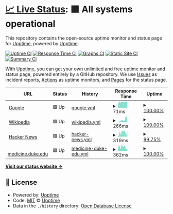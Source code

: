 # [📈 Live Status](https://upptime.github.io/upptime): <!--live status--> **🟩 All systems operational**

This repository contains the open-source uptime monitor and status page for [Upptime](https://upptime.js.org), powered by [Upptime](https://github.com/upptime/upptime).

[![Uptime CI](https://github.com/aaronjznelson/sitecheck/workflows/Uptime%20CI/badge.svg)](https://github.com/aaronjznelson/sitecheck/actions?query=workflow%3A%22Uptime+CI%22)
[![Response Time CI](https://github.com/aaronjznelson/sitecheck/workflows/Response%20Time%20CI/badge.svg)](https://github.com/aaronjznelson/sitecheck/actions?query=workflow%3A%22Response+Time+CI%22)
[![Graphs CI](https://github.com/aaronjznelson/sitecheck/workflows/Graphs%20CI/badge.svg)](https://github.com/aaronjznelson/sitecheck/actions?query=workflow%3A%22Graphs+CI%22)
[![Static Site CI](https://github.com/aaronjznelson/sitecheck/workflows/Static%20Site%20CI/badge.svg)](https://github.com/aaronjznelson/sitecheck/actions?query=workflow%3A%22Static+Site+CI%22)
[![Summary CI](https://github.com/aaronjznelson/sitecheck/workflows/Summary%20CI/badge.svg)](https://github.com/aaronjznelson/sitecheck/actions?query=workflow%3A%22Summary+CI%22)

With [Upptime](https://upptime.js.org), you can get your own unlimited and free uptime monitor and status page, powered entirely by a GitHub repository. We use [Issues](https://github.com/upptime/upptime/issues) as incident reports, [Actions](https://github.com/aaronjznelson/sitecheck/actions) as uptime monitors, and [Pages](https://upptime.github.io/upptime) for the status page.

<!--start: status pages-->
<!-- This summary is generated by Upptime (https://github.com/upptime/upptime) -->
<!-- Do not edit this manually, your changes will be overwritten -->
<!-- prettier-ignore -->
| URL | Status | History | Response Time | Uptime |
| --- | ------ | ------- | ------------- | ------ |
| <img alt="" src="https://icons.duckduckgo.com/ip3/www.google.com.ico" height="13"> [Google](https://www.google.com) | 🟩 Up | [google.yml](https://github.com/aaronjznelson/sitecheck/commits/HEAD/history/google.yml) | <details><summary><img alt="Response time graph" src="./graphs/google/response-time-week.png" height="20"> 71ms</summary><br><a href="https://aaronjznelson.github.io/sitecheck/history/google"><img alt="Response time 98" src="https://img.shields.io/endpoint?url=https%3A%2F%2Fraw.githubusercontent.com%2Faaronjznelson%2Fsitecheck%2FHEAD%2Fapi%2Fgoogle%2Fresponse-time.json"></a><br><a href="https://aaronjznelson.github.io/sitecheck/history/google"><img alt="24-hour response time 58" src="https://img.shields.io/endpoint?url=https%3A%2F%2Fraw.githubusercontent.com%2Faaronjznelson%2Fsitecheck%2FHEAD%2Fapi%2Fgoogle%2Fresponse-time-day.json"></a><br><a href="https://aaronjznelson.github.io/sitecheck/history/google"><img alt="7-day response time 71" src="https://img.shields.io/endpoint?url=https%3A%2F%2Fraw.githubusercontent.com%2Faaronjznelson%2Fsitecheck%2FHEAD%2Fapi%2Fgoogle%2Fresponse-time-week.json"></a><br><a href="https://aaronjznelson.github.io/sitecheck/history/google"><img alt="30-day response time 93" src="https://img.shields.io/endpoint?url=https%3A%2F%2Fraw.githubusercontent.com%2Faaronjznelson%2Fsitecheck%2FHEAD%2Fapi%2Fgoogle%2Fresponse-time-month.json"></a><br><a href="https://aaronjznelson.github.io/sitecheck/history/google"><img alt="1-year response time 98" src="https://img.shields.io/endpoint?url=https%3A%2F%2Fraw.githubusercontent.com%2Faaronjznelson%2Fsitecheck%2FHEAD%2Fapi%2Fgoogle%2Fresponse-time-year.json"></a></details> | <details><summary><a href="https://aaronjznelson.github.io/sitecheck/history/google">100.00%</a></summary><a href="https://aaronjznelson.github.io/sitecheck/history/google"><img alt="All-time uptime 100.00%" src="https://img.shields.io/endpoint?url=https%3A%2F%2Fraw.githubusercontent.com%2Faaronjznelson%2Fsitecheck%2FHEAD%2Fapi%2Fgoogle%2Fuptime.json"></a><br><a href="https://aaronjznelson.github.io/sitecheck/history/google"><img alt="24-hour uptime 100.00%" src="https://img.shields.io/endpoint?url=https%3A%2F%2Fraw.githubusercontent.com%2Faaronjznelson%2Fsitecheck%2FHEAD%2Fapi%2Fgoogle%2Fuptime-day.json"></a><br><a href="https://aaronjznelson.github.io/sitecheck/history/google"><img alt="7-day uptime 100.00%" src="https://img.shields.io/endpoint?url=https%3A%2F%2Fraw.githubusercontent.com%2Faaronjznelson%2Fsitecheck%2FHEAD%2Fapi%2Fgoogle%2Fuptime-week.json"></a><br><a href="https://aaronjznelson.github.io/sitecheck/history/google"><img alt="30-day uptime 100.00%" src="https://img.shields.io/endpoint?url=https%3A%2F%2Fraw.githubusercontent.com%2Faaronjznelson%2Fsitecheck%2FHEAD%2Fapi%2Fgoogle%2Fuptime-month.json"></a><br><a href="https://aaronjznelson.github.io/sitecheck/history/google"><img alt="1-year uptime 100.00%" src="https://img.shields.io/endpoint?url=https%3A%2F%2Fraw.githubusercontent.com%2Faaronjznelson%2Fsitecheck%2FHEAD%2Fapi%2Fgoogle%2Fuptime-year.json"></a></details>
| <img alt="" src="https://icons.duckduckgo.com/ip3/en.wikipedia.org.ico" height="13"> [Wikipedia](https://en.wikipedia.org) | 🟩 Up | [wikipedia.yml](https://github.com/aaronjznelson/sitecheck/commits/HEAD/history/wikipedia.yml) | <details><summary><img alt="Response time graph" src="./graphs/wikipedia/response-time-week.png" height="20"> 266ms</summary><br><a href="https://aaronjznelson.github.io/sitecheck/history/wikipedia"><img alt="Response time 207" src="https://img.shields.io/endpoint?url=https%3A%2F%2Fraw.githubusercontent.com%2Faaronjznelson%2Fsitecheck%2FHEAD%2Fapi%2Fwikipedia%2Fresponse-time.json"></a><br><a href="https://aaronjznelson.github.io/sitecheck/history/wikipedia"><img alt="24-hour response time 150" src="https://img.shields.io/endpoint?url=https%3A%2F%2Fraw.githubusercontent.com%2Faaronjznelson%2Fsitecheck%2FHEAD%2Fapi%2Fwikipedia%2Fresponse-time-day.json"></a><br><a href="https://aaronjznelson.github.io/sitecheck/history/wikipedia"><img alt="7-day response time 266" src="https://img.shields.io/endpoint?url=https%3A%2F%2Fraw.githubusercontent.com%2Faaronjznelson%2Fsitecheck%2FHEAD%2Fapi%2Fwikipedia%2Fresponse-time-week.json"></a><br><a href="https://aaronjznelson.github.io/sitecheck/history/wikipedia"><img alt="30-day response time 203" src="https://img.shields.io/endpoint?url=https%3A%2F%2Fraw.githubusercontent.com%2Faaronjznelson%2Fsitecheck%2FHEAD%2Fapi%2Fwikipedia%2Fresponse-time-month.json"></a><br><a href="https://aaronjznelson.github.io/sitecheck/history/wikipedia"><img alt="1-year response time 207" src="https://img.shields.io/endpoint?url=https%3A%2F%2Fraw.githubusercontent.com%2Faaronjznelson%2Fsitecheck%2FHEAD%2Fapi%2Fwikipedia%2Fresponse-time-year.json"></a></details> | <details><summary><a href="https://aaronjznelson.github.io/sitecheck/history/wikipedia">100.00%</a></summary><a href="https://aaronjznelson.github.io/sitecheck/history/wikipedia"><img alt="All-time uptime 100.00%" src="https://img.shields.io/endpoint?url=https%3A%2F%2Fraw.githubusercontent.com%2Faaronjznelson%2Fsitecheck%2FHEAD%2Fapi%2Fwikipedia%2Fuptime.json"></a><br><a href="https://aaronjznelson.github.io/sitecheck/history/wikipedia"><img alt="24-hour uptime 100.00%" src="https://img.shields.io/endpoint?url=https%3A%2F%2Fraw.githubusercontent.com%2Faaronjznelson%2Fsitecheck%2FHEAD%2Fapi%2Fwikipedia%2Fuptime-day.json"></a><br><a href="https://aaronjznelson.github.io/sitecheck/history/wikipedia"><img alt="7-day uptime 100.00%" src="https://img.shields.io/endpoint?url=https%3A%2F%2Fraw.githubusercontent.com%2Faaronjznelson%2Fsitecheck%2FHEAD%2Fapi%2Fwikipedia%2Fuptime-week.json"></a><br><a href="https://aaronjznelson.github.io/sitecheck/history/wikipedia"><img alt="30-day uptime 100.00%" src="https://img.shields.io/endpoint?url=https%3A%2F%2Fraw.githubusercontent.com%2Faaronjznelson%2Fsitecheck%2FHEAD%2Fapi%2Fwikipedia%2Fuptime-month.json"></a><br><a href="https://aaronjznelson.github.io/sitecheck/history/wikipedia"><img alt="1-year uptime 100.00%" src="https://img.shields.io/endpoint?url=https%3A%2F%2Fraw.githubusercontent.com%2Faaronjznelson%2Fsitecheck%2FHEAD%2Fapi%2Fwikipedia%2Fuptime-year.json"></a></details>
| <img alt="" src="https://icons.duckduckgo.com/ip3/news.ycombinator.com.ico" height="13"> [Hacker News](https://news.ycombinator.com) | 🟩 Up | [hacker-news.yml](https://github.com/aaronjznelson/sitecheck/commits/HEAD/history/hacker-news.yml) | <details><summary><img alt="Response time graph" src="./graphs/hacker-news/response-time-week.png" height="20"> 319ms</summary><br><a href="https://aaronjznelson.github.io/sitecheck/history/hacker-news"><img alt="Response time 306" src="https://img.shields.io/endpoint?url=https%3A%2F%2Fraw.githubusercontent.com%2Faaronjznelson%2Fsitecheck%2FHEAD%2Fapi%2Fhacker-news%2Fresponse-time.json"></a><br><a href="https://aaronjznelson.github.io/sitecheck/history/hacker-news"><img alt="24-hour response time 413" src="https://img.shields.io/endpoint?url=https%3A%2F%2Fraw.githubusercontent.com%2Faaronjznelson%2Fsitecheck%2FHEAD%2Fapi%2Fhacker-news%2Fresponse-time-day.json"></a><br><a href="https://aaronjznelson.github.io/sitecheck/history/hacker-news"><img alt="7-day response time 319" src="https://img.shields.io/endpoint?url=https%3A%2F%2Fraw.githubusercontent.com%2Faaronjznelson%2Fsitecheck%2FHEAD%2Fapi%2Fhacker-news%2Fresponse-time-week.json"></a><br><a href="https://aaronjznelson.github.io/sitecheck/history/hacker-news"><img alt="30-day response time 289" src="https://img.shields.io/endpoint?url=https%3A%2F%2Fraw.githubusercontent.com%2Faaronjznelson%2Fsitecheck%2FHEAD%2Fapi%2Fhacker-news%2Fresponse-time-month.json"></a><br><a href="https://aaronjznelson.github.io/sitecheck/history/hacker-news"><img alt="1-year response time 306" src="https://img.shields.io/endpoint?url=https%3A%2F%2Fraw.githubusercontent.com%2Faaronjznelson%2Fsitecheck%2FHEAD%2Fapi%2Fhacker-news%2Fresponse-time-year.json"></a></details> | <details><summary><a href="https://aaronjznelson.github.io/sitecheck/history/hacker-news">99.75%</a></summary><a href="https://aaronjznelson.github.io/sitecheck/history/hacker-news"><img alt="All-time uptime 99.98%" src="https://img.shields.io/endpoint?url=https%3A%2F%2Fraw.githubusercontent.com%2Faaronjznelson%2Fsitecheck%2FHEAD%2Fapi%2Fhacker-news%2Fuptime.json"></a><br><a href="https://aaronjznelson.github.io/sitecheck/history/hacker-news"><img alt="24-hour uptime 100.00%" src="https://img.shields.io/endpoint?url=https%3A%2F%2Fraw.githubusercontent.com%2Faaronjznelson%2Fsitecheck%2FHEAD%2Fapi%2Fhacker-news%2Fuptime-day.json"></a><br><a href="https://aaronjznelson.github.io/sitecheck/history/hacker-news"><img alt="7-day uptime 99.75%" src="https://img.shields.io/endpoint?url=https%3A%2F%2Fraw.githubusercontent.com%2Faaronjznelson%2Fsitecheck%2FHEAD%2Fapi%2Fhacker-news%2Fuptime-week.json"></a><br><a href="https://aaronjznelson.github.io/sitecheck/history/hacker-news"><img alt="30-day uptime 99.94%" src="https://img.shields.io/endpoint?url=https%3A%2F%2Fraw.githubusercontent.com%2Faaronjznelson%2Fsitecheck%2FHEAD%2Fapi%2Fhacker-news%2Fuptime-month.json"></a><br><a href="https://aaronjznelson.github.io/sitecheck/history/hacker-news"><img alt="1-year uptime 99.92%" src="https://img.shields.io/endpoint?url=https%3A%2F%2Fraw.githubusercontent.com%2Faaronjznelson%2Fsitecheck%2FHEAD%2Fapi%2Fhacker-news%2Fuptime-year.json"></a></details>
| <img alt="" src="https://icons.duckduckgo.com/ip3/medicine.duke.edu.ico" height="13"> [medicine.duke.edu](https://medicine.duke.edu) | 🟩 Up | [medicine-duke-edu.yml](https://github.com/aaronjznelson/sitecheck/commits/HEAD/history/medicine-duke-edu.yml) | <details><summary><img alt="Response time graph" src="./graphs/medicine-duke-edu/response-time-week.png" height="20"> 362ms</summary><br><a href="https://aaronjznelson.github.io/sitecheck/history/medicine-duke-edu"><img alt="Response time 634" src="https://img.shields.io/endpoint?url=https%3A%2F%2Fraw.githubusercontent.com%2Faaronjznelson%2Fsitecheck%2FHEAD%2Fapi%2Fmedicine-duke-edu%2Fresponse-time.json"></a><br><a href="https://aaronjznelson.github.io/sitecheck/history/medicine-duke-edu"><img alt="24-hour response time 193" src="https://img.shields.io/endpoint?url=https%3A%2F%2Fraw.githubusercontent.com%2Faaronjznelson%2Fsitecheck%2FHEAD%2Fapi%2Fmedicine-duke-edu%2Fresponse-time-day.json"></a><br><a href="https://aaronjznelson.github.io/sitecheck/history/medicine-duke-edu"><img alt="7-day response time 362" src="https://img.shields.io/endpoint?url=https%3A%2F%2Fraw.githubusercontent.com%2Faaronjznelson%2Fsitecheck%2FHEAD%2Fapi%2Fmedicine-duke-edu%2Fresponse-time-week.json"></a><br><a href="https://aaronjznelson.github.io/sitecheck/history/medicine-duke-edu"><img alt="30-day response time 396" src="https://img.shields.io/endpoint?url=https%3A%2F%2Fraw.githubusercontent.com%2Faaronjznelson%2Fsitecheck%2FHEAD%2Fapi%2Fmedicine-duke-edu%2Fresponse-time-month.json"></a><br><a href="https://aaronjznelson.github.io/sitecheck/history/medicine-duke-edu"><img alt="1-year response time 634" src="https://img.shields.io/endpoint?url=https%3A%2F%2Fraw.githubusercontent.com%2Faaronjznelson%2Fsitecheck%2FHEAD%2Fapi%2Fmedicine-duke-edu%2Fresponse-time-year.json"></a></details> | <details><summary><a href="https://aaronjznelson.github.io/sitecheck/history/medicine-duke-edu">100.00%</a></summary><a href="https://aaronjznelson.github.io/sitecheck/history/medicine-duke-edu"><img alt="All-time uptime 99.85%" src="https://img.shields.io/endpoint?url=https%3A%2F%2Fraw.githubusercontent.com%2Faaronjznelson%2Fsitecheck%2FHEAD%2Fapi%2Fmedicine-duke-edu%2Fuptime.json"></a><br><a href="https://aaronjznelson.github.io/sitecheck/history/medicine-duke-edu"><img alt="24-hour uptime 100.00%" src="https://img.shields.io/endpoint?url=https%3A%2F%2Fraw.githubusercontent.com%2Faaronjznelson%2Fsitecheck%2FHEAD%2Fapi%2Fmedicine-duke-edu%2Fuptime-day.json"></a><br><a href="https://aaronjznelson.github.io/sitecheck/history/medicine-duke-edu"><img alt="7-day uptime 100.00%" src="https://img.shields.io/endpoint?url=https%3A%2F%2Fraw.githubusercontent.com%2Faaronjznelson%2Fsitecheck%2FHEAD%2Fapi%2Fmedicine-duke-edu%2Fuptime-week.json"></a><br><a href="https://aaronjznelson.github.io/sitecheck/history/medicine-duke-edu"><img alt="30-day uptime 99.52%" src="https://img.shields.io/endpoint?url=https%3A%2F%2Fraw.githubusercontent.com%2Faaronjznelson%2Fsitecheck%2FHEAD%2Fapi%2Fmedicine-duke-edu%2Fuptime-month.json"></a><br><a href="https://aaronjznelson.github.io/sitecheck/history/medicine-duke-edu"><img alt="1-year uptime 99.85%" src="https://img.shields.io/endpoint?url=https%3A%2F%2Fraw.githubusercontent.com%2Faaronjznelson%2Fsitecheck%2FHEAD%2Fapi%2Fmedicine-duke-edu%2Fuptime-year.json"></a></details>

<!--end: status pages-->

[**Visit our status website →**](https://upptime.github.io/upptime)

## 📄 License

- Powered by: [Upptime](https://github.com/upptime/upptime)
- Code: [MIT](./LICENSE) © [Upptime](https://upptime.js.org)
- Data in the `./history` directory: [Open Database License](https://opendatacommons.org/licenses/odbl/1-0/)
